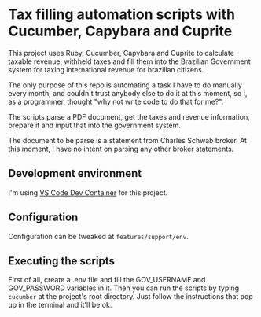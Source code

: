 # Tax filling automation scripts with Cucumber, Capybara and Cuprite

This project uses Ruby, Cucumber, Capybara and Cuprite to calculate taxable revenue, withheld taxes and fill them into the Brazilian Government system for taxing international revenue for brazilian citizens.

The only purpose of this repo is automating a task I have to do manually every month, and couldn't trust anybody else to do it at this moment, so I, as a programmer, thought "why not write code to do that for me?".

The scripts parse a PDF document, get the taxes and revenue information, prepare it and input that into the government system.

The document to be parse is a statement from Charles Schwab broker. At this moment, I have no intent on parsing any other broker statements.

## Development environment

I'm using [VS Code Dev Container](https://code.visualstudio.com/docs/remote/containers) for this project.

## Configuration

Configuration can be tweaked at `features/support/env`.

## Executing the scripts

First of all, create a .env file and fill the GOV_USERNAME and GOV_PASSWORD variables in it. Then you can run the scripts by typing `cucumber` at the project's root directory. Just follow the instructions that pop up in the terminal and it'll be ok.
